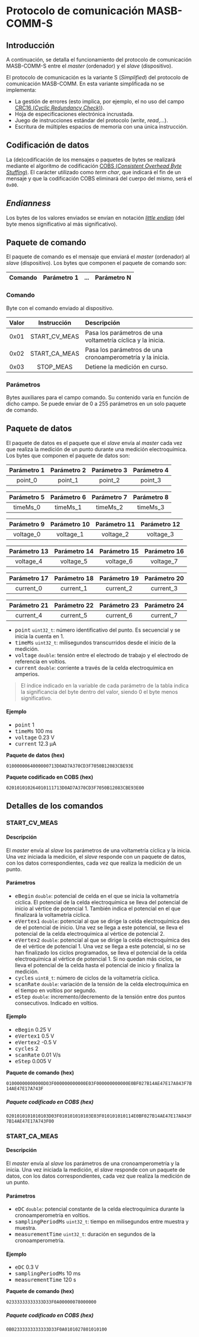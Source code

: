 # Protocolo de comunicación MASB-COMM-S

## Introducción

A continuación, se detalla el funcionamiento del protocolo de comunicación MASB-COMM-S entre el *master* (ordenador) y el *slave* (dispositivo).

El protocolo de comunicación es la variante S (*Simplified*) del protocolo de comunicación MASB-COMM. En esta variante simplificada no se implementa:

- La gestión de errores (esto implica, por ejemplo, el no uso del campo [CRC16 (*Cyclic Redundancy Check*)]([https://es.wikipedia.org/wiki/Verificaci%C3%B3n_de_redundancia_c%C3%ADclica](https://es.wikipedia.org/wiki/Verificación_de_redundancia_cíclica))).
- Hoja de especificaciones electrónica incrustada.
- Juego de instrucciones estándar del protocolo (*write*, *read*,...).
- Escritura de múltiples espacios de memoria con una única instrucción.

## Codificación de datos

La (de)codificación de los mensajes o paquetes de bytes se realizará mediante el algoritmo de codificación [COBS (*Consistent Overhead Byte Stuffing*)](https://en.wikipedia.org/wiki/Consistent_Overhead_Byte_Stuffing). El carácter utilizado como *term char*, que indicará el fin de un mensaje y que la codificación COBS eliminará del cuerpo del mismo, será el `0x00`.

## *Endianness*

Los bytes de los valores enviados se envían en notación [*little endian*](https://es.wikipedia.org/wiki/Endianness) (del byte menos significativo al más significativo).

## Paquete de comando

El paquete de comando es el mensaje que enviará el *master* (ordenador) al *slave* (dispositivo). Los bytes que componen el paquete de comando son:

| Comando | Parámetro 1 | ... | Parámetro N |
|:-----:|:-----------:|:---:|:-----------:|

### Comando

Byte con el comando enviado al dispositivo.

| Valor |  Instrucción  | Descripción                                                 |
| :---: | :-----------: | :---------------------------------------------------------- |
| 0x01  | START_CV_MEAS | Pasa los parámetros de una voltametría cíclica y la inicia. |
| 0x02  | START_CA_MEAS | Pasa los parámetros de una cronoamperometría y la inicia.   |
| 0x03  |   STOP_MEAS   | Detiene la medición en curso.                               |

### Parámetros

Bytes auxiliares para el campo comando. Su contenido varía en función de dicho campo. Se puede enviar de 0 a 255 parámetros en un solo paquete de comando.

## Paquete de datos

El paquete de datos es el paquete que el *slave* envía al *master* cada vez que realiza la medición de un punto durante una medición electroquímica. Los bytes que componen el paquete de datos son:

| Parámetro 1 | Parámetro 2 | Parámetro 3 | Parámetro 4 |
|:-------:|:----------:|:----------:|:----------:|
|point_0|point_1|point_2|point_3|

| Parámetro 5 | Parámetro 6 | Parámetro 7 | Parámetro 8 |
|:----------:|:----------:|:-------:|:-------:|
|timeMs_0|timeMs_1| timeMs_2 | timeMs_3 |

| Parámetro 9 | Parámetro 10 | Parámetro 11 | Parámetro 12 |
|:-------:|:----------:|:----------:|:----------:|
|voltage_0|voltage_1|voltage_2|voltage_3|

| Parámetro 13 | Parámetro 14 | Parámetro 15 | Parámetro 16 |
|:-------:|:----------:|:----------:|:----------:|
|voltage_4|voltage_5|voltage_6|voltage_7|

| Parámetro 17 | Parámetro 18 | Parámetro 19 | Parámetro 20 |
|:-------:|:----------:|:----------:|:----------:|
|current_0|current_1|current_2|current_3|

| Parámetro 21 | Parámetro 22 | Parámetro 23 | Parámetro 24 |
|:-------:|:----------:|:----------:|:----------:|
|current_4|current_5|current_6|current_7|


- <kbd>point</kbd> `uint32_t`: número identificativo del punto. Es secuencial y se inicia la cuenta en 1.
- <kbd>timeMs</kbd> `uint32_t`: milisegundos transcurridos desde el inicio de la medición. 
- <kbd>voltage</kbd> `double`: tensión entre el electrodo de trabajo y el electrodo de referencia en voltios.
- <kbd>current</kbd> `double`: corriente a través de la celda electroquímica en amperios.

> El índice indicado en la variable de cada parámetro de la tabla indica la significancia del byte dentro del valor, siendo 0 el byte menos significativo.

#### Ejemplo

- <kbd>point</kbd> 1
- <kbd>timeMs</kbd> 100 ms
- <kbd>voltage</kbd> 0.23 V
- <kbd>current</kbd> 12.3 µA

**Paquete de datos (hex)**

`0100000064000000713D0AD7A370CD3F7050B12083CBE93E`

**Paquete codificado en COBS (hex)**

`020101010264010111713D0AD7A370CD3F7050B12083CBE93E00`

## Detalles de los comandos

### START_CV_MEAS

#### Descripción

El *master* envía al *slave* los parámetros de una voltametría cíclica y la inicia. Una vez iniciada la medición, el *slave* responde con un paquete de datos, con los datos correspondientes, cada vez que realiza la medición de un punto.

#### Parámetros

- <kbd>eBegin</kbd> `double`: potencial de celda en el que se inicia la voltametría cíclica. El potencial de la celda electroquímica se lleva del potencial de inicio al vértice de potencial 1. También indica el potencial en el que finalizará la voltametría cíclica.
- <kbd>eVertex1</kbd> `double`: potencial al que se dirige la celda electroquímica des de el potencial de inicio. Una vez se llega a este potencial, se lleva el potencial de la celda electroquímica al vértice de potencial 2.
- <kbd>eVertex2</kbd> `double`: potencial al que se dirige la celda electroquímica des de el vértice de potencial 1. Una vez se llega a este potencial, si no se han finalizado los ciclos programados, se lleva el potencial de la celda electroquímica al vértice de potencial 1. Si no quedan más ciclos, se lleva el potencial de la celda hasta el potencial de inicio y finaliza la medición.
- <kbd>cycles</kbd> `uint8_t`: número de ciclos de la voltametría cíclica.
- <kbd>scanRate</kbd> `double`: variación de la tensión de la celda electroquímica en el tiempo en voltios por segundo.
- <kbd>eStep</kbd> `double`: incremento/decremento de la tensión entre dos puntos consecutivos. Indicado en voltios.

#### Ejemplo

- <kbd>eBegin</kbd> 0.25 V
- <kbd>eVertex1</kbd> 0.5 V
- <kbd>eVertex2</kbd> -0.5 V
- <kbd>cycles</kbd> 2
- <kbd>scanRate</kbd> 0.01 V/s
-  <kbd>eStep</kbd> 0.005 V

**Paquete de comando (hex)**

`01000000000000D03F000000000000E03F000000000000E0BF027B14AE47E17A843F7B14AE47E17A743F`

##### Paquete codificado en COBS (hex)

`0201010101010103D03F010101010103E03F010101010114E0BF027B14AE47E17A843F7B14AE47E17A743F00`

### START_CA_MEAS

#### Descripción

El *master* envía al *slave* los parámetros de una cronoamperometría y la inicia. Una vez iniciada la medición, el *slave* responde con un paquete de datos, con los datos correspondientes, cada vez que realiza la medición de un punto.

#### Parámetros

- <kbd>eDC</kbd> `double`: potencial constante de la celda electroquímica durante la cronoamperometría en voltios.
- <kbd>samplingPeriodMs</kbd> `uint32_t`: tiempo en milisegundos entre muestra y muestra.
- <kbd>measurementTime</kbd> `uint32_t`: duración en segundos de la cronoamperometría.

#### Ejemplo

- <kbd>eDC</kbd> 0.3 V
- <kbd>samplingPeriodMs</kbd> 10 ms
- <kbd>measurementTime</kbd> 120 s

**Paquete de comando (hex)**

`02333333333333D33F0A00000078000000`

##### Paquete codificado en COBS (hex)

`0B02333333333333D33F0A0101027801010100`